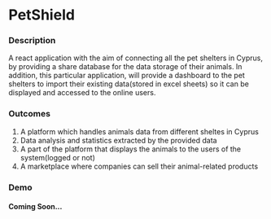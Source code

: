 # PetShield
### Description
A react application with the aim of connecting all the pet shelters in Cyprus, by providing a share database for the data storage of their animals. In addition, this particular application, will provide a dashboard to the pet shelters to import their existing data(stored in excel sheets) so it can be displayed and accessed to the online users.

### Outcomes
1. A platform which handles animals data from different sheltes in Cyprus
2. Data analysis and statistics extracted by the provided data
3. A part of the platform that displays the animals to the users of the system(logged or not)
4. A marketplace where companies can sell their animal-related products

### Demo
#### Coming Soon...
